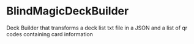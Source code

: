 # BlindMagicDeckBuilder
Deck Builder that transforms a deck list txt file in a JSON and a list of qr codes containing card information
